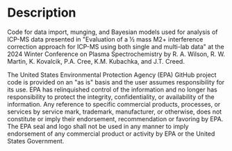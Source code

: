 # Description
Code for data import, munging, and Bayesian models used for analysis of ICP-MS data presented in "Evaluation of a ½ mass M2+ interference correction approach for ICP-MS using both single and multi-lab data" at the 2024 Winter Conference on Plasma Spectrochemistry by R. A. Wilson, R. W. Martin, K. Kovalcik, P.A. Cree, K.M. Kubachka, and J.T. Creed.

The United States Environmental Protection Agency (EPA) GitHub project code is provided on an "as is" basis and the user assumes responsibility for its use. EPA has relinquished control of the information and no longer has responsibility to protect the integrity, confidentiality, or availability of the information. Any reference to specific commercial products, processes, or services by service mark, trademark, manufacturer, or otherwise, does not constitute or imply their endorsement, recommendation or favoring by EPA. The EPA seal and logo shall not be used in any manner to imply endorsement of any commercial product or activity by EPA or the United States Government.
